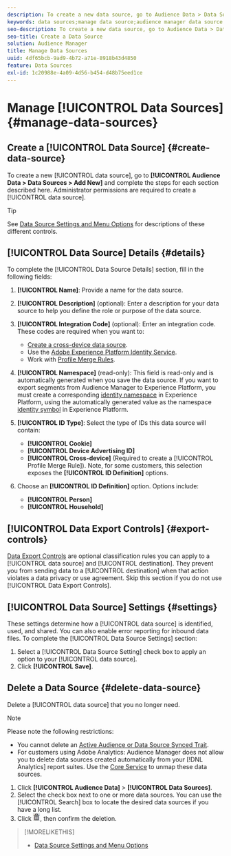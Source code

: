 ```yaml
---
description: To create a new data source, go to Audience Data > Data Sources > Add New and complete the steps for each section described here. Administrator permissions are required to create a data source.
keywords: data sources;manage data source;audience manager data source
seo-description: To create a new data source, go to Audience Data > Data Sources > Add New and complete the steps for each section described here. Administrator permissions are required to create a data source.
seo-title: Create a Data Source
solution: Audience Manager
title: Manage Data Sources
uuid: 4df65bcb-9ad9-4b72-a71e-8918b43d4850
feature: Data Sources
exl-id: 1c20988e-4a09-4d56-b454-d48b75eed1ce
---
```

# Manage [!UICONTROL Data Sources] {#manage-data-sources}

## Create a [!UICONTROL Data Source] {#create-data-source}

To create a new [!UICONTROL data source], go to **[!UICONTROL Audience Data > Data Sources > Add New]** and complete the steps for each section described here. Administrator permissions are required to create a [!UICONTROL data source].

<!-- create-datasource.xml -->

>[!TIP]
>
>See [Data Source Settings and Menu Options](../features/datasources-list-and-settings.md#settings-menu-options) for descriptions of these different controls.

## [!UICONTROL Data Source] Details {#details}

To complete the [!UICONTROL Data Source Details] section, fill in the following fields:

1. **[!UICONTROL Name]**: Provide a name for the data source.
1. **[!UICONTROL Description]** (optional): Enter a description for your data source to help you define the role or purpose of the data source.
1. **[!UICONTROL Integration Code]** (optional): Enter an integration code. These codes are required when you want to:
    * [Create a cross-device data source](../features/profile-merge-rules/merge-rules-start.md#create-data-source). 
    * Use the [Adobe Experience Platform Identity Service](https://experienceleague.adobe.com/docs/id-service/using/home.html). 
    * Work with [Profile Merge Rules](../features/profile-merge-rules/merge-rules-start.md).
1. **[!UICONTROL Namespace]** (read-only): This field is read-only and is automatically generated when you save the data source. If you want to export segments from Audience Manager to Experience Platform, you must create a corresponding [identity namespace](https://experienceleague.adobe.com/docs/experience-platform/identity/namespaces.html#manage-namespaces) in Experience Platform, using the automatically generated value as the namespace [identity symbol](https://experienceleague.adobe.com/en/docs/experience-platform/identity/features/namespaces#components-of-a-namespace) in Experience Platform.
1. **[!UICONTROL ID Type]**: Select the type of IDs this data source will contain:
    * **[!UICONTROL Cookie]**
    * **[!UICONTROL Device Advertising ID]**
    * **[!UICONTROL Cross-device]** (Required to create a [!UICONTROL Profile Merge Rule]). Note, for some customers, this selection exposes the **[!UICONTROL ID Definition]** options.
1. Choose an **[!UICONTROL ID Definition]** option. Options include:

    * **[!UICONTROL Person]**
    * **[!UICONTROL Household]**

## [!UICONTROL Data Export Controls] {#export-controls}

[Data Export Controls](../features/data-export-controls.md) are optional classification rules you can apply to a [!UICONTROL data source] and [!UICONTROL destination]. They prevent you from sending data to a [!UICONTROL destination] when that action violates a data privacy or use agreement. Skip this section if you do not use [!UICONTROL Data Export Controls].

## [!UICONTROL Data Source] Settings {#settings}

These settings determine how a [!UICONTROL data source] is identified, used, and shared. You can also enable error reporting for inbound data files. To complete the [!UICONTROL Data Source Settings] section:

1. Select a [!UICONTROL Data Source Setting] check box to apply an option to your [!UICONTROL data source].
2. Click **[!UICONTROL Save]**.

## Delete a Data Source {#delete-data-source}

<!-- t_datasource_delete.xml -->

Delete a [!UICONTROL data source] that you no longer need.

>[!NOTE]
>
>Please note the following restrictions:
>
>* You cannot delete an [Active Audience or Data Source Synced Trait](../features/traits/client-activity-synced-audience-traits.md). 
>* For customers using Adobe Analytics: Audience Manager does not allow you to delete data sources created automatically from your [!DNL Analytics] report suites. Use the [Core Service](https://experienceleague.adobe.com/en/docs/core-services/interface/services/customer-attributes/attributes) to unmap these data sources.

1. Click **[!UICONTROL Audience Data]** > **[!UICONTROL Data Sources]**.
1. Select the check box next to one or more data sources.
   You can use the [!UICONTROL Search] box to locate the desired data sources if you have a long list. 
1. Click  ![](assets/icon_trash.png), then confirm the deletion.


>[!MORELIKETHIS]
>
>* [Data Source Settings and Menu Options](../features/datasources-list-and-settings.md#settings-menu-options)
